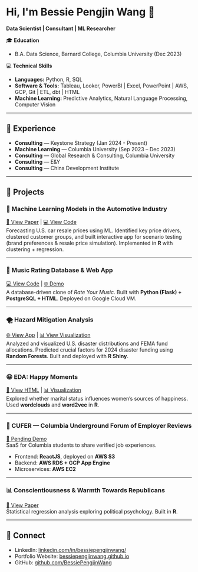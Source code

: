 # Hi, I'm Bessie Pengjin Wang 👋

**Data Scientist | Consultant | ML Researcher**

🎓 **Education**  
- B.A. Data Science, Barnard College, Columbia University (Dec 2023)

💻 **Technical Skills**  
- **Languages:** Python, R, SQL
- **Software & Tools:** Tableau, Looker, PowerBI | Excel, PowerPoint | AWS, GCP, Git | ETL, dbt | HTML
- **Machine Learning:** Predictive Analytics, Natural Language Processing, Computer Vision

---

## 💼 Experience
- **Consulting** — Keystone Strategy (Jan 2024 - Present)  
- **Machine Learning** — Columbia University (Sep 2023 – Dec 2023)  
- **Consulting** — Global Research & Consulting, Columbia University  
- **Consulting** — E&Y
- **Consulting** — China Development Institute  

---

## 🚀 Projects

### 🚗 Machine Learning Models in the Automotive Industry
[📄 View Paper](#) | [💻 View Code](https://github.com/BessiePengjinWang/US-Car-Resale-Price-Prediction)  
Forecasting U.S. car resale prices using ML. Identified key price drivers, clustered customer groups, and built interactive app for scenario testing (brand preferences & resale price simulation). Implemented in **R** with clustering + regression.

---

### 🎵 Music Rating Database & Web App
[💻 View Code](https://github.com/BessiePengjinWang/Music-Rating-Database-Project) | [🌐 Demo](#)  
A database-driven clone of *Rate Your Music*. Built with **Python (Flask) + PostgreSQL + HTML**. Deployed on Google Cloud VM.  

---

### 🌪️ Hazard Mitigation Analysis
[🌐 View App](#) | [📊 View Visualization](#)  
Analyzed and visualized U.S. disaster distributions and FEMA fund allocations. Predicted crucial factors for 2024 disaster funding using **Random Forests**. Built and deployed with **R Shiny**.  

---

### 😀 EDA: Happy Moments
[📄 View HTML](#) | [📊 Visualization](#)  
Explored whether marital status influences women’s sources of happiness. Used **wordclouds** and **word2vec** in **R**.  

---

### 💼 CUFER — Columbia Underground Forum of Employer Reviews
[🚧 Pending Demo](#)  
SaaS for Columbia students to share verified job experiences.  
- Frontend: **ReactJS**, deployed on **AWS S3**  
- Backend: **AWS RDS + GCP App Engine**  
- Microservices: **AWS EC2**  

---

### 📊 Conscientiousness & Warmth Towards Republicans
[📄 View Paper](#)  
Statistical regression analysis exploring political psychology. Built in **R**.

---

## 🔗 Connect
- LinkedIn: [linkedin.com/in/bessiepengjinwang/](https://www.linkedin.com/in/bessiepengjinwang/)
- Portfolio Website: [bessiepengjinwang.github.io](https://bessiepengjinwang.github.io)  
- GitHub: [github.com/BessiePengjinWang](https://github.com/BessiePengjinWang)
